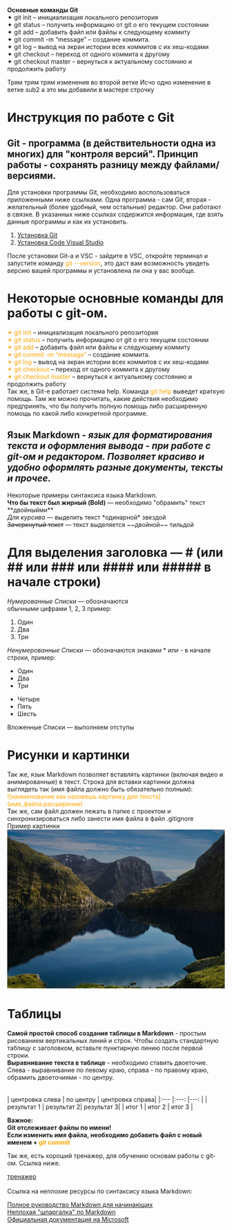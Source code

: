**Основные команды Git**  
✦ git init – инициализация локального репозитория  
✦ git status – получить информацию от git о его текущем состоянии  
✦ git add – добавить файл или файлы к следующему коммиту  
✦ git commit -m “message” – создание коммита.  
✦ git log – вывод на экран истории всех коммитов с их хеш-кодами  
✦ git checkout – переход от одного коммита к другому  
✦ git checkout master – вернуться к актуальному состоянию и продолжить работу  


Трям трям трям изменения во второй ветке
Исчо одно изменение в ветке sub2
а это мы добавили в мастере строчку

<!-- Создадим структуру файла заново, не удаляя старый текст, потом сделаем ветки с наполнением (включая табличку), сольем их и потом попробуем создать конфликт. Или в процессе работе сделаем конфликт. -->

# **Инструкция по работе с Git**  

<!-- Шапка - описываем что это и где это взять (01_top) --> 
## **Git** - программа (в действительности одна из многих) для "контроля версий". Принцип работы - сохранять разницу между файлами/версиями.

Для установки программы Git, необходимо воспользоваться приложенными ниже ссылками. Одна программа - сам Git, вторая - желательный (более удобный, чем остальные) редактор. Они работают в связке. В указанных ниже ссылках содержится информация, где взять данные программы и как их установить.

1. [Установка Git](https://git-scm.com/book/ru/v2/%D0%92%D0%B2%D0%B5%D0%B4%D0%B5%D0%BD%D0%B8%D0%B5-%D0%A3%D1%81%D1%82%D0%B0%D0%BD%D0%BE%D0%B2%D0%BA%D0%B0-Git)
2. [Установка Code Visual Studio](https://code.visualstudio.com/)

<!-- описываем часть команд, их синтаксис и применение (02_commands) --> 
После установки Git-a и VSC - зайдите в VSC, откройте терминал и запустите команду <span style="color:orange">git --version</span>, это даст вам возможность увидеть версию вашей программы и установлена ли она у вас вообще.

# Некоторые основные команды для работы с git-ом.

<span style="color:orange">✦ git init</span> – инициализация локального репозитория  
<span style="color:orange">✦ git status</span> – получить информацию от git о его текущем состоянии  
<span style="color:orange">✦ git add</span> – добавить файл или файлы к следующему коммиту  
<span style="color:orange">✦ git commit -m “message”</span> – создание коммита.  
<span style="color:orange">✦ git log</span> – вывод на экран истории всех коммитов с их хеш-кодами  
<span style="color:orange">✦ git checkout</span> – переход от одного коммита к другому  
<span style="color:orange">✦ git checkout master</span> – вернуться к актуальному состоянию и продолжить работу  
Так же, в Git-е работает система help. Команда <span style="color:orange">git help</span> выведет краткую помощь. Там же можно прочитать, какие действия необходимо предпринять, что бы получить полную помощь либо расширенную помощь по какой либо конкретной программе.


<!-- описываем язык Markdown, часть команд, синтаксис и применение (03_tips_md) --> 

## **Язык Markdown** - *язык для форматирования текста и оформления вывода - при работе с git-ом и редактором. Позволяет красиво и удобно оформлять разные документы, тексты и прочее.*

Некоторые примеры синтаксиса языка Markdown.   
**Что бы текст был жирный (Bold)** — необходимо "обрамить" текст \*\*двойныйми\*\*  
 *Для курсива* — выделить текст  \*одинарной\* звездой  
 ~~Зачеркнутый текст~~ — текст выделяется \~\~двойной\~\~ тильдой  
 # Для выделения заголовка — # (или ## или ### или #### или ##### в начале строки)

*Нумерованные Списки* — обозначаются  
обычными цифрами 1, 2, 3  пример:  
1. Один
2. Два
3. Три

*Ненумерованные Списки* — обозначаются знаками \* или \- в начале строки, пример:  
- Один  
- Два
- Три
* Четыре  
* Пять  
* Шесть  

 Вложенные Списки — выполняем отступы  


<!-- Картинка (04_images) -->

# Рисунки и картинки  

Так же, язык Markdown позволяет вставлять картинки (включая видео и анимированные) в текст.
Строка для вставки картинки должна выглядеть так (имя файла должно быть обязательно полным):  
<span style="color:orange">\!\[наименование как назовешь картинку для текста]\(имя_файла.расширение)</span>  
Так же, сам файл должен лежать в папке с проектом и синхронизироваться либо занести имя файла в файл .gitignore  
Пример картинки
![Это много воды!](123.JPG)

<!-- Табличка (05_tables) -->

# Таблицы  

**Самой простой способ создания таблицы в Markdown** - простым рисованием вертикальных линий и строк. Чтобы создать стандартную таблицу с заголовком, вставьте пунктирную линию после первой строки.  
**Выравнивание текста в таблице** - необходимо ставить двоеточие. Слева - выравнивание по левому краю, справа - по правому краю, обрамить двоеточиями - по центру.  
</br>
</br>
| центровка слева | по центру | центровка справа|
|:---           |:---:         |---:      |
| результат 1   | результат 2| результат 3|
| итог 1        | итог 2     | итог 3     |

<!-- Важный коммент и окончание (06_finish) -->  

**Важное:**  
**Git отслеживает файлы по имени!  
Если изменить имя файла, необходимо добавить файл с новый именем + <span style="color:orange">git commit</span>**

Так же, есть хороший тренажер, для обучению основам работы с git-ом. Ссылка ниже.

[тренажер](https://learngitbranching.js.org/)  
</br>
Ссылка на неплохие ресурсы по синтаксису языка Markdown:  

[Полное руководство Markdown для начинающих](https://ru.markdown.net.br/)  
[Неплохая "шпаргалка" по Markdown](http://konvut.github.io/k50articles/)  
[Официальная документация на Microsoft](https://docs.microsoft.com/ru-ru/contribute/markdown-reference)

